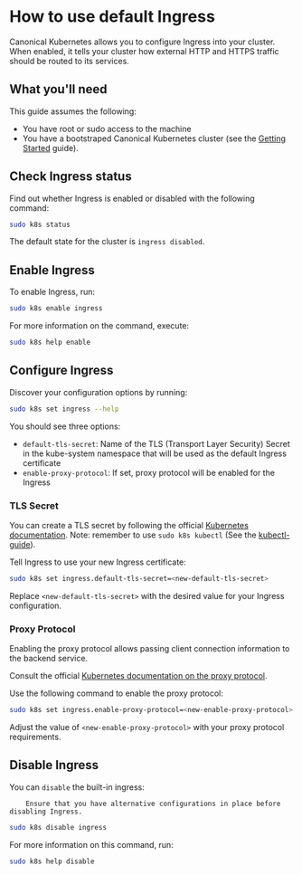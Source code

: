 # How to use default Ingress

Canonical Kubernetes allows you to configure Ingress into your cluster.
When enabled, it tells your cluster how external HTTP and HTTPS traffic should be routed to its services.

## What you'll need

This guide assumes the following:

- You have root or sudo access to the machine
- You have a bootstraped Canonical Kubernetes cluster (see the [Getting Started][getting-started-guide] guide).

## Check Ingress status

Find out whether Ingress is enabled or disabled with the following command:

```bash
sudo k8s status
```

The default state for the cluster is `ingress disabled`.

## Enable Ingress

To enable Ingress, run:

```bash
sudo k8s enable ingress
```

For more information on the command, execute:

```bash
sudo k8s help enable
```

## Configure Ingress

Discover your configuration options by running:

```bash
sudo k8s set ingress --help
```

You should see three options:

- `default-tls-secret`: Name of the TLS (Transport Layer Security) Secret in the kube-system namespace 
  that will be used as the default Ingress certificate
- `enable-proxy-protocol`: If set, proxy protocol will be enabled for the Ingress

### TLS Secret

You can create a TLS secret by following the official [Kubernetes documentation][kubectl-create-secret-tls/].
Note: remember to use `sudo k8s kubectl` (See the [kubectl-guide]).

Tell Ingress to use your new Ingress certificate:
```bash
sudo k8s set ingress.default-tls-secret=<new-default-tls-secret>
```

Replace `<new-default-tls-secret>` with the desired value for your Ingress configuration.

### Proxy Protocol

Enabling the proxy protocol allows passing client connection information to the backend service. 

Consult the official [Kubernetes documentation on the proxy protocol][proxy-protocol].

Use the following command to enable the proxy protocol:

```bash
sudo k8s set ingress.enable-proxy-protocol=<new-enable-proxy-protocol>
```

Adjust the value of `<new-enable-proxy-protocol>` with your proxy protocol requirements.

## Disable Ingress

You can `disable` the built-in ingress:

``` {warning} Disabling Ingress may impact external access to services within your cluster.
    Ensure that you have alternative configurations in place before disabling Ingress.
```

```bash
sudo k8s disable ingress
```

For more information on this command, run:

```bash
sudo k8s help disable
```

<!-- LINKS -->

[kubectl-create-secret-tls/]: https://kubernetes.io/docs/reference/kubectl/generated/kubectl_create/kubectl_create_secret_tls/
[proxy-protocol]: https://kubernetes.io/docs/reference/networking/service-protocols/#protocol-proxy-special
[getting-started-guide]: ../../../tutorial/getting-started
[kubectl-guide]: ../../../tutorial/kubectl
